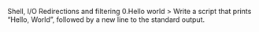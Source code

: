 Shell, I/O Redirections and filtering
0.Hello world > Write a script that prints “Hello, World”, followed by a new line to the standard output.

